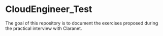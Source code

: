 # CloudEngineer_Test
The goal of this repository is to document the exercises proposed during the practical interview with Claranet.
